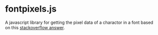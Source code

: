 # fontpixels.js
A javascript library for getting the pixel data of a charactor in a font based on this [stackoverflow answer](https://stackoverflow.com/questions/12700731/extract-path-from-text-html-canvas/30204783#30204783).
